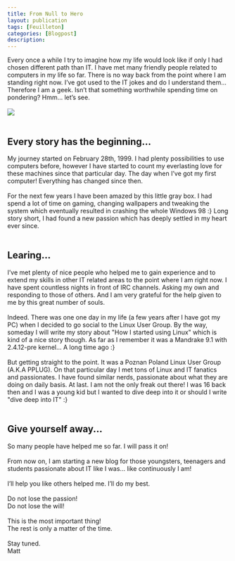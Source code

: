 ```yaml
---
title: From Null to Hero
layout: publication
tags: [Feuilleton]
categories: [Blogpost]
description:
---
```


Every once a while I try to imagine how my life would look like if only I had chosen different path than IT. I have met many friendly people related to computers in my life so far. There is no way back from the point where I am standing right now. I’ve got used to the IT jokes and do I understand them... Therefore I am a geek. Isn’t that something worthwhile spending time on pondering? Hmm... let’s see.<br />
<br />
<img src="http://3.bp.blogspot.com/-v4ZrIZMw3TU/UV3g_bfdJdI/AAAAAAACB0c/o4TluWQKrH0/s1600/2012-12+matt+min.jpg" /><br />
<br />
<h2>Every story has the beginning...</h2>My journey started on February 28th, 1999. I had plenty possibilities to use computers before, however I have started to count my everlasting love for these machines since that particular day. The day when I’ve got my first computer! Everything has changed since then.<br />
<br />
For the next few years I have been amazed by this little gray box. I had spend a lot of time on gaming, changing wallpapers and tweaking the system which eventually resulted in crashing the whole Windows 98 :} Long story short, I had found a new passion which has deeply settled in my heart ever since.<br />
<br />
<h2>Learing...</h2>I’ve met plenty of nice people who helped me to gain experience and to extend my skills in other IT related areas to the point where I am right now. I have spent countless nights in front of IRC channels. Asking my own and responding to those of others. And I am very grateful for the help given to me by this great number of souls.<br />
<br />
Indeed. There was one one day in my life (a few years after I have got my PC) when I decided to go social to the Linux User Group. By the way, someday I will write my story about "How I started using  Linux" which is kind of a nice story though. As far as I remember it was a Mandrake 9.1 with 2.4.12-pre kernel... A long time ago :}<br />
<br />
But getting straight to the point. It was a Poznan Poland Linux User Group (A.K.A PPLUG). On that particular day I met tons of Linux and IT fanatics and passionates. I have found similar nerds, passionate about what they are doing on daily basis. At last. I am not the only freak out there! I was 16 back then and I was a young kid but I wanted to dive deep into it or should I write "dive deep into IT" :}<br />
<br />
<h2>Give yourself away...</h2>So many people have helped me so far. I will pass it on!<br />
<br />
From now on, I am starting a new blog for those youngsters, teenagers and students passionate about IT like I was... like continuously I am!<br />
<br />
I’ll help you like others helped me. I’ll do my best.<br />
<br />
Do not lose the passion!<br />
Do not lose the will!<br />
<br />
This is the most important thing!<br />
The rest is only a matter of the time.<br />
<br />
Stay tuned.<br />
Matt

